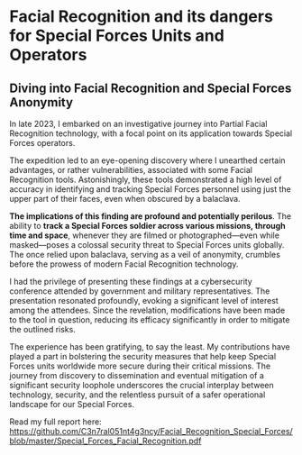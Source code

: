 # Facial Recognition and its dangers for Special Forces Units and Operators




## Diving into Facial Recognition and Special Forces Anonymity 


In late 2023, I embarked on an investigative journey into Partial Facial Recognition technology, with a focal point on its application towards Special Forces operators. 

The expedition led to an eye-opening discovery where I unearthed certain advantages, or rather vulnerabilities, associated with some Facial Recognition tools. Astonishingly, these tools demonstrated a high level of accuracy in identifying and tracking Special Forces personnel using just the upper part of their faces, even when obscured by a balaclava.

**The implications of this finding are profound and potentially perilous**. The ability to **track a Special Forces soldier across various missions, through time and space**, whenever they are filmed or photographed—even while masked—poses a colossal security threat to Special Forces units globally. The once relied upon balaclava, serving as a veil of anonymity, crumbles before the prowess of modern Facial Recognition technology.

I had the privilege of presenting these findings at a cybersecurity conference attended by government and military representatives. The presentation resonated profoundly, evoking a significant level of interest among the attendees. Since the revelation, modifications have been made to the tool in question, reducing its efficacy significantly in order to mitigate the outlined risks.

The experience has been gratifying, to say the least. My contributions have played a part in bolstering the security measures that help keep Special Forces units worldwide more secure during their critical missions. The journey from discovery to dissemination and eventual mitigation of a significant security loophole underscores the crucial interplay between technology, security, and the relentless pursuit of a safer operational landscape for our Special Forces.

Read my full report here: https://github.com/C3n7ral051nt4g3ncy/Facial_Recognition_Special_Forces/blob/master/Special_Forces_Facial_Recognition.pdf


